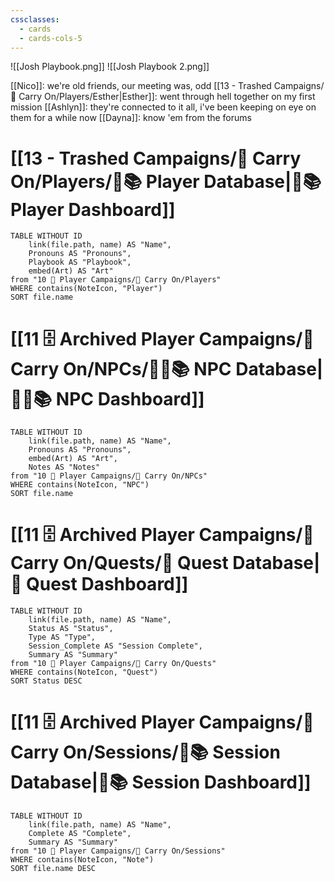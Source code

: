 ```yaml
---
cssclasses:
  - cards
  - cards-cols-5
---
```


![[Josh Playbook.png]]
![[Josh Playbook 2.png]]

[[Nico]]: we're old friends, our meeting was, odd
[[13 - Trashed Campaigns/🎯 Carry On/Players/Esther|Esther]]: went through hell together on my first mission
[[Ashlyn]]: they're connected to it all, i've been keeping on eye on them for a while now
[[Dayna]]: know 'em from the forums

# [[13 - Trashed Campaigns/🎯 Carry On/Players/🧙📚 Player Database|🧙📚 Player Dashboard]]
```dataview
TABLE WITHOUT ID 
	link(file.path, name) AS "Name", 
	Pronouns AS "Pronouns",
	Playbook AS "Playbook",
	embed(Art) AS "Art"
from "10 🧙 Player Campaigns/🎯 Carry On/Players"
WHERE contains(NoteIcon, "Player")
SORT file.name
```

# [[11 🗄️ Archived Player Campaigns/🎯 Carry On/NPCs/👨‍🌾📚 NPC Database|👨‍🌾📚 NPC Dashboard]]
```dataview
TABLE WITHOUT ID 
	link(file.path, name) AS "Name", 
	Pronouns AS "Pronouns",
	embed(Art) AS "Art",
	Notes AS "Notes"
from "10 🧙 Player Campaigns/🎯 Carry On/NPCs"
WHERE contains(NoteIcon, "NPC")
SORT file.name
```

# [[11 🗄️ Archived Player Campaigns/🎯 Carry On/Quests/🎯 Quest Database|🎯 Quest Dashboard]]
```dataview
TABLE WITHOUT ID 
	link(file.path, name) AS "Name",
	Status AS "Status",
	Type AS "Type",
	Session_Complete AS "Session Complete",
	Summary AS "Summary"
from "10 🧙 Player Campaigns/🎯 Carry On/Quests"
WHERE contains(NoteIcon, "Quest")
SORT Status DESC
```

# [[11 🗄️ Archived Player Campaigns/🎯 Carry On/Sessions/🧻📚 Session Database|🧻📚 Session Dashboard]]
```dataview
TABLE WITHOUT ID 
	link(file.path, name) AS "Name",
	Complete AS "Complete",
	Summary AS "Summary"
from "10 🧙 Player Campaigns/🎯 Carry On/Sessions"
WHERE contains(NoteIcon, "Note")
SORT file.name DESC
```
